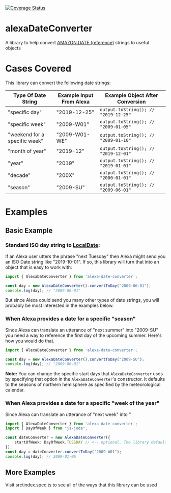 [![Coverage Status](https://coveralls.io/repos/github/dgreene1/alexaDateConverter/badge.svg?branch=master)](https://coveralls.io/github/dgreene1/alexaDateConverter?branch=master)

# alexaDateConverter
A library to help convert [AMAZON.DATE (reference)](https://developer.amazon.com/docs/custom-skills/slot-type-reference.html#date) strings to useful objects

# Cases Covered

This library can convert the following date strings:

| Type Of Date String  | Example Input From Alexa | Example Object After Conversion |
| ------------- | ------------- | ------------- |
| "specific day"  | "2019-12-25"  | `output.toString(); // "2019-12-25"`  |
| "specific week"  | "2009-W01"  | `output.toString(); // "2009-01-05"`  |
| "weekend for a specific week"  | "2009-W01-WE"  | `output.toString(); // "2009-01-10"`  |
| "month of year"  | "2019-12"  | `output.toString(); // "2019-12-01"`  |
| "year"  | "2019"  | `output.toString(); // "2019-01-01"`  |
| "decade"  | "200X"  | `output.toString(); // "2000-01-01"`  |
| "season"  | "2009-SU"  | `output.toString(); // "2009-06-01"`  |

# Examples

## Basic Example

### Standard ISO day string to [LocalDate](https://js-joda.github.io/js-joda/manual/LocalDate.html):

If an Alexa user utters the phrase "next Tuesday" then Alexa might send you an ISO Date string like "2019-10-01". If so, this library will turn that into an object that is easy to work with:

```ts
import { AlexaDateConverter } from 'alexa-date-converter';

const day = new AlexaDateConverter().convertToDay("2009-06-01");
console.log(day); // "2009-06-01"
```

But since Alexa could send you many other types of date strings, you will probably be most interested in the examples below.

### When Alexa provides a date for a specific "season"

Since Alexa can translate an utterance of "next summer" into "2009-SU" you need a way to reference the first day of the upcoming summer. Here's how you would do that.

```ts
import { AlexaDateConverter } from 'alexa-date-converter';

const day = new AlexaDateConverter().convertToDay("2009-SU");
console.log(day); // "2009-06-01"
```

**Note:** You can change the specific start days that `AlexaDateConverter` uses by specifying that option in the `AlexaDateConverter`'s constructor. It defaults to the seasons of northern hemisphere as specified by the meteorological calendar.

### When Alexa provides a date for a specific "week of the year"

Since Alexa can translate an utterance of "next week" into "

```ts
import { AlexaDateConverter } from 'alexa-date-converter';
import { DayOfWeek } from "js-joda";

const dateConverter = new AlexaDateConverter({
    startOfWeek: DayOfWeek.TUESDAY // <-- optional. The library defaults the start of the week to Monday
});
const day = dateConverter.convertToDay("2009-W01");
console.log(day); // 2009-01-06
```

## More Examples

Visit src\index.spec.ts to see all of the ways that this library can be used